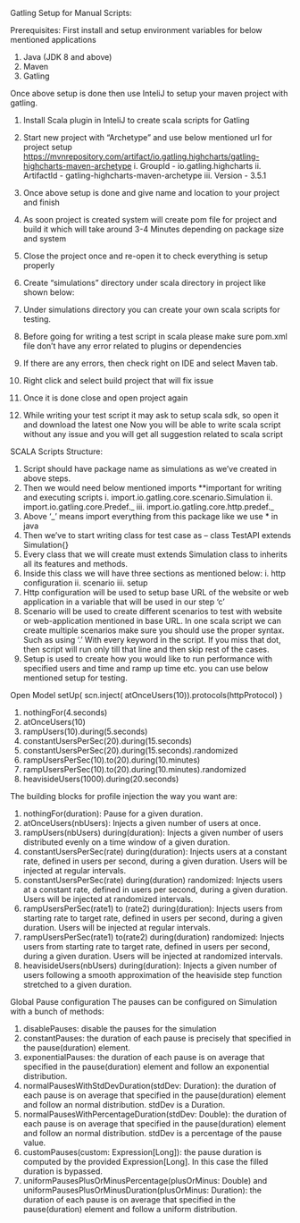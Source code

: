 Gatling Setup for Manual Scripts:

Prerequisites:
First install and setup environment variables for below mentioned applications
1.	Java (JDK 8 and above)
2.	Maven
3.	Gatling

Once above setup is done then use InteliJ to setup your maven project with gatling.
1.	Install Scala plugin in InteliJ to create scala scripts for Gatling
2.	Start new project with “Archetype” and use below mentioned url for project setup
https://mvnrepository.com/artifact/io.gatling.highcharts/gatling-highcharts-maven-archetype
i.	GroupId - io.gatling.highcharts
ii.	ArtifactId - gatling-highcharts-maven-archetype
iii.	Version - 3.5.1

3.	Once above setup is done and give name and location to your project and finish
4.	As soon project is created system will create pom file for project and build it which will take around 3-4 Minutes depending on package size and system
5.	Close the project once and re-open it to check everything is setup properly
6.	Create “simulations” directory under scala directory in project like shown below:

7.	Under simulations directory you can create your own scala scripts for testing.
8.	Before going for writing a test script in scala please make sure pom.xml file don’t have any error related to plugins or dependencies
9.	If there are any errors, then check right on IDE and select Maven tab.
10.	Right click and select build project that will fix issue
11.	Once it is done close and open project again
12.	While writing your test script it may ask to setup scala sdk, so open it and download the latest one
Now you will be able to write scala script without any issue and you will get all suggestion related to scala script

SCALA Scripts Structure:

1.	Script should have package name as simulations as we’ve created in above steps.
2.	Then we would need below mentioned imports **important for writing and executing scripts
i.	import.io.gatling.core.scenario.Simulation
ii.	import.io.gatling.core.Predef._
iii.	import.io.gatling.core.http.predef._
3.	Above ‘_’ means import everything from this package like we use * in java
4.	Then we’ve to start writing class for test case as – 
class TestAPI extends Simulation{}
5.	Every class that we will create must extends Simulation class to inherits all its features and methods.
6.	Inside this class we will have three sections as mentioned below:
i.	http configuration
ii.	scenario
iii.	setup
7.	Http configuration will be used to setup base URL of the website or web application in a variable that will be used in our step ‘c’ 
8.	Scenario will be used to create different scenarios to test with website or web-application mentioned in base URL. In one scala script we can create multiple scenarios make sure you should use the proper syntax. Such as using ‘.’ With every keyword in the script. If you miss that dot, then script will run only till that line and then skip rest of the cases.
9.	Setup is used to create how you would like to run performance with specified users and time and ramp up time etc. you can use below mentioned setup for testing.

Open Model
setUp(
  scn.inject(
    atOnceUsers(10)).protocols(httpProtocol)
)

1.	nothingFor(4.seconds)
2.	atOnceUsers(10)
3.	rampUsers(10).during(5.seconds)
4.	constantUsersPerSec(20).during(15.seconds)
5.	constantUsersPerSec(20).during(15.seconds).randomized
6.	rampUsersPerSec(10).to(20).during(10.minutes)
7.	rampUsersPerSec(10).to(20).during(10.minutes).randomized
8.	heavisideUsers(1000).during(20.seconds)

The building blocks for profile injection the way you want are:

1.	nothingFor(duration): Pause for a given duration.
2.	atOnceUsers(nbUsers): Injects a given number of users at once.
3.	rampUsers(nbUsers) during(duration): Injects a given number of users distributed evenly on a time window of a given duration.
4.	constantUsersPerSec(rate) during(duration): Injects users at a constant rate, defined in users per second, during a given duration. Users will be injected at regular intervals.
5.	constantUsersPerSec(rate) during(duration) randomized: Injects users at a constant rate, defined in users per second, during a given duration. Users will be injected at randomized intervals.
6.	rampUsersPerSec(rate1) to (rate2) during(duration): Injects users from starting rate to target rate, defined in users per second, during a given duration. Users will be injected at regular intervals.
7.	rampUsersPerSec(rate1) to(rate2) during(duration) randomized: Injects users from starting rate to target rate, defined in users per second, during a given duration. Users will be injected at randomized intervals.
8.	heavisideUsers(nbUsers) during(duration): Injects a given number of users following a smooth approximation of the heaviside step function stretched to a given duration.

Global Pause configuration
The pauses can be configured on Simulation with a bunch of methods:

1.	disablePauses: disable the pauses for the simulation
2.	constantPauses: the duration of each pause is precisely that specified in the pause(duration) element.
3.	exponentialPauses: the duration of each pause is on average that specified in the pause(duration) element and follow an exponential distribution.
4.	normalPausesWithStdDevDuration(stdDev: Duration): the duration of each pause is on average that specified in the pause(duration) element and follow an normal distribution. stdDev is a Duration.
5.	normalPausesWithPercentageDuration(stdDev: Double): the duration of each pause is on average that specified in the pause(duration) element and follow an normal distribution. stdDev is a percentage of the pause value.
6.	customPauses(custom: Expression[Long]): the pause duration is computed by the provided Expression[Long]. In this case the filled duration is bypassed.
7.	uniformPausesPlusOrMinusPercentage(plusOrMinus: Double) and uniformPausesPlusOrMinusDuration(plusOrMinus: Duration): the duration of each pause is on average that specified in the pause(duration) element and follow a uniform distribution.
